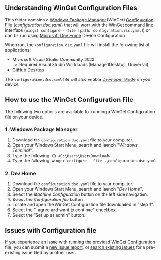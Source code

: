 ## Understanding WinGet Configuration Files
This folder contains a [Windows Package Manager](https://learn.microsoft.com/en-us/windows/package-manager/winget/) (WinGet) [Configuration File](https://learn.microsoft.com/en-us/windows/package-manager/configuration/) (*configuration.dsc.yaml*) that will work with the WinGet command line interface (`winget configure --file [path: configuration.dsc.yaml]`) or can be run using [Microsoft Dev Home](https://learn.microsoft.com/en-us/windows/dev-home/) Device Configuration.

When run, the `configuration.dsc.yaml` file will install the following list of applications:
* Microsoft Visual Studio Community 2022
    * Required Visual Studio Workloads (ManagedDesktop, Universal)
* GitHub Desktop

The `configuration.dsc.yaml` file will also enable [Developer Mode](https://learn.microsoft.com/en-us/windows/apps/get-started/developer-mode-features-and-debugging) on your device. 

## How to use the WinGet Configuration File
The following two options are available for running a WinGet Configuration file on your device. 

### 1. Windows Package Manager
1. Download the `configuration.dsc.yaml` file to your computer.
1. Open your Windows Start Menu, search and launch "*Windows Terminal*".
1. Type the following: `CD <C:\Users\User\Download>`
1. Type the following: `winget configure --file .\configuration.dsc.yaml`

### 2. Dev Home
1. Download the `configuration.dsc.yaml` file to your computer.
1. Open your Windows Start Menu, search and launch "*Dev Home*".
1. Select the *Machine Configuration* button on the left side navigation.
1. Select the *Configuration file* button
1. Locate and open the WinGet Configuration file downloaded in "step 1".
1. Select the "I agree and want to continue" checkbox.
1. Select the "Set up as admin" button.

## Issues with Configuration file
If you experience an issue with running the provided WinGet Configuration file, you can submit a [new issue report](https://github.com/microsoft/devhome/issues/new/choose), or [search existing issues](https://github.com/microsoft/devhome/issues) for a pre-existing issue filed by another user.